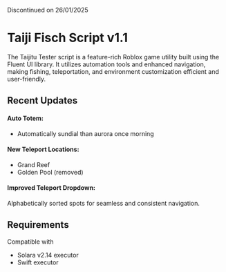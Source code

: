 Discontinued on 26/01/2025

# Taiji Fisch Script v1.1

The Taijitu Tester script is a feature-rich Roblox game utility built using the Fluent UI library. It utilizes automation tools and enhanced navigation, making fishing, teleportation, 
and environment customization efficient and user-friendly.

## Recent Updates

#### Auto Totem:

- Automatically sundial than aurora once morning
  
#### New Teleport Locations:

- Grand Reef
- Golden Pool (removed)

#### Improved Teleport Dropdown: 

Alphabetically sorted spots for seamless and consistent navigation.


## Requirements
Compatible with 

- Solara v2.14 executor
- Swift executor

